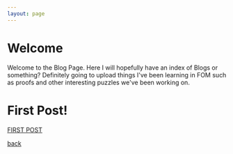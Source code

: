 ```yaml
---
layout: page
---
```


# Welcome
Welcome to the Blog Page. Here I will hopefully have an index of Blogs or something? Definitely going to upload things I've been learning in FOM such as proofs and other interesting puzzles we've been working on. 

# First Post!
[FIRST POST](_posts/2022-February-23rd-First.md)

[back](./)

